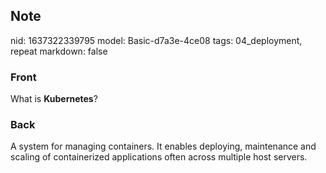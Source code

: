 ## Note
nid: 1637322339795
model: Basic-d7a3e-4ce08
tags: 04_deployment, repeat
markdown: false

### Front
What is <b>Kubernetes</b>?

### Back
A system for managing containers. It enables deploying, maintenance and scaling of containerized applications often across multiple host servers.
